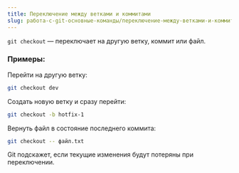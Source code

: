 ```yaml
---
title: Переключение между ветками и коммитами
slug: работа-с-git-основные-команды/переключение-между-ветками-и-коммитами
---
```


`git checkout` — переключает на другую ветку, коммит или файл.

### Примеры:

Перейти на другую ветку:

```bash
git checkout dev
```

Создать новую ветку и сразу перейти:

```bash
git checkout -b hotfix-1
```

Вернуть файл в состояние последнего коммита:

```bash
git checkout -- файл.txt
```

Git подскажет, если текущие изменения будут потеряны при переключении.
